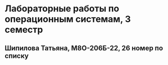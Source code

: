# Лабораторные работы по операционным системам, 3 семестр
## Шипилова Татьяна, М8О-206Б-22, 26 номер по списку